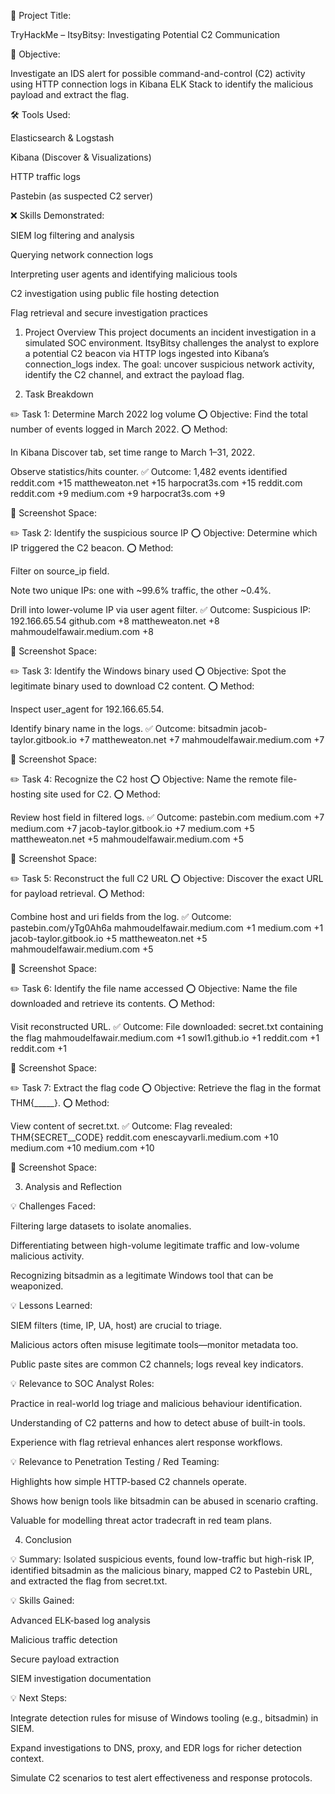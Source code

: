 📝 Project Title:

TryHackMe – ItsyBitsy: Investigating Potential C2 Communication

🎯 Objective:

Investigate an IDS alert for possible command-and-control (C2) activity using HTTP connection logs in Kibana ELK Stack to identify the malicious payload and extract the flag.

🛠️ Tools Used:

Elasticsearch & Logstash

Kibana (Discover & Visualizations)

HTTP traffic logs

Pastebin (as suspected C2 server)

❌ Skills Demonstrated:

SIEM log filtering and analysis

Querying network connection logs

Interpreting user agents and identifying malicious tools

C2 investigation using public file hosting detection

Flag retrieval and secure investigation practices

1. Project Overview
This project documents an incident investigation in a simulated SOC environment. ItsyBitsy challenges the analyst to explore a potential C2 beacon via HTTP logs ingested into Kibana’s connection_logs index. The goal: uncover suspicious network activity, identify the C2 channel, and extract the payload flag.

2. Task Breakdown

✏️ Task 1: Determine March 2022 log volume
⭕️ Objective: Find the total number of events logged in March 2022.
⭕️ Method:

In Kibana Discover tab, set time range to March 1–31, 2022.

Observe statistics/hits counter.
✅ Outcome: 1,482 events identified 
reddit.com
+15
mattheweaton.net
+15
harpocrat3s.com
+15
reddit.com
reddit.com
+9
medium.com
+9
harpocrat3s.com
+9

📸 Screenshot Space:

✏️ Task 2: Identify the suspicious source IP
⭕️ Objective: Determine which IP triggered the C2 beacon.
⭕️ Method:

Filter on source_ip field.

Note two unique IPs: one with ~99.6% traffic, the other ~0.4%.

Drill into lower-volume IP via user agent filter.
✅ Outcome: Suspicious IP: 192.166.65.54 
github.com
+8
mattheweaton.net
+8
mahmoudelfawair.medium.com
+8

📸 Screenshot Space:

✏️ Task 3: Identify the Windows binary used
⭕️ Objective: Spot the legitimate binary used to download C2 content.
⭕️ Method:

Inspect user_agent for 192.166.65.54.

Identify binary name in the logs.
✅ Outcome: bitsadmin 
jacob-taylor.gitbook.io
+7
mattheweaton.net
+7
mahmoudelfawair.medium.com
+7

📸 Screenshot Space:

✏️ Task 4: Recognize the C2 host
⭕️ Objective: Name the remote file-hosting site used for C2.
⭕️ Method:

Review host field in filtered logs.
✅ Outcome: pastebin.com 
medium.com
+7
medium.com
+7
jacob-taylor.gitbook.io
+7
medium.com
+5
mattheweaton.net
+5
mahmoudelfawair.medium.com
+5

📸 Screenshot Space:

✏️ Task 5: Reconstruct the full C2 URL
⭕️ Objective: Discover the exact URL for payload retrieval.
⭕️ Method:

Combine host and uri fields from the log.
✅ Outcome: pastebin.com/yTg0Ah6a 
mahmoudelfawair.medium.com
+1
medium.com
+1
jacob-taylor.gitbook.io
+5
mattheweaton.net
+5
mahmoudelfawair.medium.com
+5

📸 Screenshot Space:

✏️ Task 6: Identify the file name accessed
⭕️ Objective: Name the file downloaded and retrieve its contents.
⭕️ Method:

Visit reconstructed URL.
✅ Outcome: File downloaded: secret.txt containing the flag 
mahmoudelfawair.medium.com
+1
sowl1.github.io
+1
reddit.com
+1
reddit.com
+1

📸 Screenshot Space:

✏️ Task 7: Extract the flag code
⭕️ Objective: Retrieve the flag in the format THM{_____}.
⭕️ Method:

View content of secret.txt.
✅ Outcome: Flag revealed: THM{SECRET__CODE} 
reddit.com
enescayvarli.medium.com
+10
medium.com
+10
medium.com
+10

📸 Screenshot Space:

3. Analysis and Reflection

💡 Challenges Faced:

Filtering large datasets to isolate anomalies.

Differentiating between high-volume legitimate traffic and low-volume malicious activity.

Recognizing bitsadmin as a legitimate Windows tool that can be weaponized.

💡 Lessons Learned:

SIEM filters (time, IP, UA, host) are crucial to triage.

Malicious actors often misuse legitimate tools—monitor metadata too.

Public paste sites are common C2 channels; logs reveal key indicators.

💡 Relevance to SOC Analyst Roles:

Practice in real-world log triage and malicious behaviour identification.

Understanding of C2 patterns and how to detect abuse of built-in tools.

Experience with flag retrieval enhances alert response workflows.

💡 Relevance to Penetration Testing / Red Teaming:

Highlights how simple HTTP-based C2 channels operate.

Shows how benign tools like bitsadmin can be abused in scenario crafting.

Valuable for modelling threat actor tradecraft in red team plans.

4. Conclusion

💡 Summary:
Isolated suspicious events, found low-traffic but high-risk IP, identified bitsadmin as the malicious binary, mapped C2 to Pastebin URL, and extracted the flag from secret.txt.

💡 Skills Gained:

Advanced ELK-based log analysis

Malicious traffic detection

Secure payload extraction

SIEM investigation documentation

💡 Next Steps:

Integrate detection rules for misuse of Windows tooling (e.g., bitsadmin) in SIEM.

Expand investigations to DNS, proxy, and EDR logs for richer detection context.

Simulate C2 scenarios to test alert effectiveness and response protocols.

